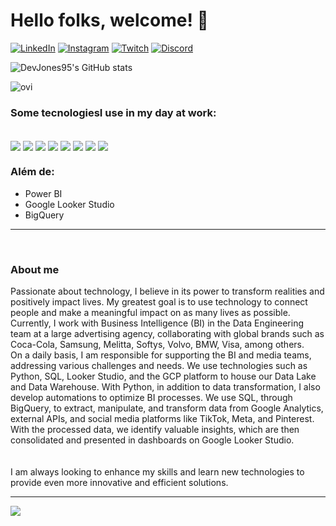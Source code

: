 # Hello folks, welcome!  👋

[![LinkedIn](https://img.shields.io/badge/LinkedIn-0077B5?style=for-the-badge&logo=linkedin&logoColor=white)](https://www.linkedin.com/in/jo%C3%A3o-pedro-assis-56350b17a/)
[![Instagram](https://img.shields.io/badge/Instagram-E4405F?style=for-the-badge&logo=instagram&logoColor=white)](https://www.instagram.com/jp_assiz/)
[![Twitch](https://img.shields.io/badge/Twitch-9146FF?style=for-the-badge&logo=twitch&logoColor=white)](https://www.twitch.tv/joni_bigu)
[![Discord](https://img.shields.io/badge/Discord-7289DA?style=for-the-badge&logo=discord&logoColor=white)](https://discord.com/channels/@me)

![DevJones95's GitHub stats](https://github-readme-stats.vercel.app/api?username=devjones95&show_icons=true&theme=radical)

<img src="https://github-readme-stats.vercel.app/api/top-langs?username=devjones95&show_icons=true&locale=en&layout=compact&theme=chartreuse-dark" alt="ovi" />


### Some tecnologiesI use in my day at work:

<div style="display: inline-block"><br>
    <img align="center" src="https://img.shields.io/badge/Python-3776AB?style=for-the-badge&logo=python&logoColor=white">
    <img align="center" src="https://img.shields.io/badge/PyCharm-000000.svg?&style=for-the-badge&logo=PyCharm&logoColor=white">
    <img align="center" src="https://img.shields.io/badge/Colab-F9AB00?style=for-the-badge&logo=googlecolab&color=525252">
    <img align="center" src="https://img.shields.io/badge/Google_Cloud-4285F4?style=for-the-badge&logo=google-cloud&logoColor=white">
    <img align="center" src="https://img.shields.io/badge/MySQL-00000F?style=for-the-badge&logo=mysql&logoColor=white">
    <img align="center" src="https://img.shields.io/badge/SQLite-07405E?style=for-the-badge&logo=sqlite&logoColor=white">
    <img align="center" src="https://img.shields.io/badge/Microsoft_SQL_Server-CC2927?style=for-the-badge&logo=microsoft-sql-server&logoColor=white">
    <img align="center" src="https://img.shields.io/badge/Google%20Analytics-E37400?style=for-the-badge&logo=google%20analytics&logoColor=white">
</div>
<br>

### Além de:
<ul>
    <li>Power BI</li>
    <li>Google Looker Studio</li>
    <li>BigQuery</li>
</ul>

<hr>
<br>

### About me
Passionate about technology, I believe in its power to transform realities and positively impact lives. My greatest goal is to use technology to connect people and make a meaningful impact on as many lives as possible.
<br>
Currently, I work with Business Intelligence (BI) in the Data Engineering team at a large advertising agency, collaborating with global brands such as Coca-Cola, Samsung, Melitta, Softys, Volvo, BMW, Visa, among others.
<br>
On a daily basis, I am responsible for supporting the BI and media teams, addressing various challenges and needs. We use technologies such as Python, SQL, Looker Studio, and the GCP platform to house our Data Lake and Data Warehouse. With Python, in addition to data transformation, I also develop automations to optimize BI processes. We use SQL, through BigQuery, to extract, manipulate, and transform data from Google Analytics, external APIs, and social media platforms like TikTok, Meta, and Pinterest. With the processed data, we identify valuable insights, which are then consolidated and presented in dashboards on Google Looker Studio.
<br>
<br>
<br>
I am always looking to enhance my skills and learn new technologies to provide even more innovative and efficient solutions.
<br>
<hr>
<img src="https://github-profile-trophy.vercel.app/?username=devjones95&theme=juicyfresh&no-bg=true" />





